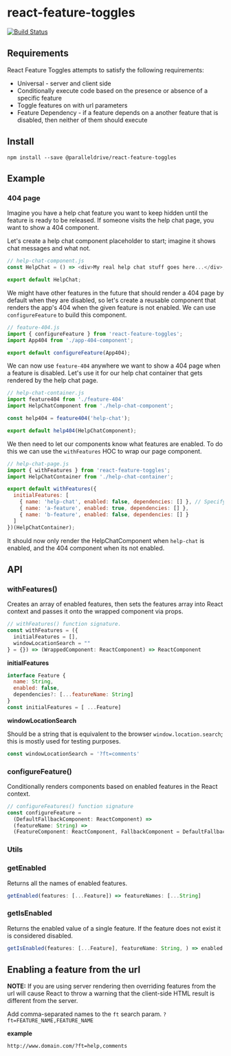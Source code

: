 # react-feature-toggles

[![Build Status](https://travis-ci.com/paralleldrive/react-feature-toggles.svg?token=Ba8H1FN3UT5CqqFhs2AM&branch=master)](https://travis-ci.com/paralleldrive/react-feature-toggles)

## Requirements

React Feature Toggles attempts to satisfy the following requirements:

* Universal - server and client side
* Conditionally execute code based on the presence or absence of a specific feature
* Toggle features on with url parameters
* Feature Dependency - if a feature depends on a another feature that is disabled, then neither of them should execute

## Install
```
npm install --save @paralleldrive/react-feature-toggles
```

## Example

### 404 page
Imagine you have a help chat feature you want to keep hidden until the feature is ready to be released.
If someone visits the help chat page, you want to show a 404 component.

Let's create a help chat component placeholder to start; imagine it shows chat messages and what not.
```javascript
// help-chat-component.js
const HelpChat = () => <div>My real help chat stuff goes here...</div>;

export default HelpChat;
```

We might have other features in the future that should render a 404 page by default when they are disabled, so let's create a reusable component that renders the app's 404 when the given feature is not enabled. We can use `configureFeature` to build this component.

```javascript
// feature-404.js
import { configureFeature } from 'react-feature-toggles';
import App404 from './app-404-component';

export default configureFeature(App404);
```

We can now use `feature-404` anywhere we want to show a 404 page when a feature is disabled. Let's use it for our help chat container that gets rendered by the help chat page.

```javascript
// help-chat-container.js
import feature404 from './feature-404'
import HelpChatComponent from './help-chat-component';

const help404 = feature404('help-chat');

export default help404(HelpChatComponent);
```

We then need to let our components know what features are enabled. To do this we can use the `withFeatures` HOC to wrap our page component.

```javascript
// help-chat-page.js
import { withFeatures } from 'react-feature-toggles';
import HelpChatContainer from './help-chat-container';

export default withFeatures({
  initialFeatures: [
    { name: 'help-chat', enabled: false, dependencies: [] }, // Specify the 'help-chat' feature
    { name: 'a-feature', enabled: true, dependencies: [] },
    { name: 'b-feature', enabled: false, dependencies: [] }
  ]
})(HelpChatContainer);
```

It should now only render the HelpChatComponent when `help-chat` is enabled, and the 404 component when its not enabled.

## API

### withFeatures()

Creates an array of enabled features, then sets the features array into React context and passes it onto the wrapped component via props.

```javascript
// withFeatures() function signature.
const withFeatures = ({
  initialFeatures = [],
  windowLocationSearch = ""
} = {}) => (WrappedComponent: ReactComponent) => ReactComponent
```

__initialFeatures__

```javascript
interface Feature {
  name: String,
  enabled: false,
  dependencies?: [...featureName: String]
}
const initialFeatures = [ ...Feature]
```

__windowLocationSearch__

Should be a string that is equivalent to the browser `window.location.search`; this is mostly used for testing purposes.

```javascript
const windowLocationSearch = '?ft=comments'
```

### configureFeature()

Conditionally renders components based on enabled features in the React context.

```javascript
// configureFeatures() function signature
const configureFeature =
  (DefaultFallbackComponent: ReactComponent) =>
  (featureName: String) =>
  (FeatureComponent: ReactComponent, FallbackComponent = DefaultFallbackComponent) => ReactComponent
```

### Utils

### getEnabled
Returns all the names of enabled features.

```javascript
getEnabled(features: [...Feature]) => featureNames: [...String]
```

### getIsEnabled
Returns the enabled value of a single feature. If the feature does not exist it is considered disabled.

```javascript
getIsEnabled(features: [...Feature], featureName: String, ) => enabled: Boolean
```

## Enabling a feature from the url

__NOTE:__ If you are using server rendering then overriding features from the url will cause React to throw a warning that the client-side HTML result is different from the server.

Add comma-separated names to the `ft` search param. `?ft=FEATURE_NAME,FEATURE_NAME`

__example__
```
http://www.domain.com/?ft=help,comments
```
